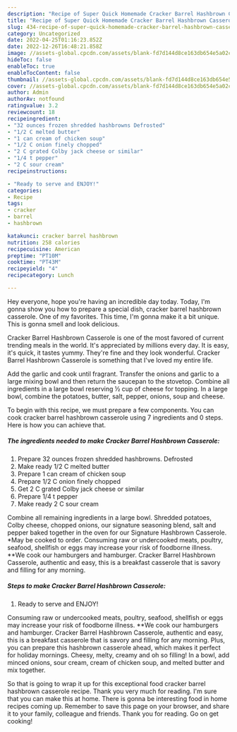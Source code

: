 ```yaml
---
description: "Recipe of Super Quick Homemade Cracker Barrel Hashbrown Casserole"
title: "Recipe of Super Quick Homemade Cracker Barrel Hashbrown Casserole"
slug: 434-recipe-of-super-quick-homemade-cracker-barrel-hashbrown-casserole
category: Uncategorized
date: 2022-04-25T01:16:23.852Z
date: 2022-12-26T16:48:21.858Z
image: //assets-global.cpcdn.com/assets/blank-fd7d144d8ce163db654e5a02c40b08a2775adb7897d16e4062681dc7e1b2800f.png
hideToc: false
enableToc: true
enableTocContent: false
thumbnail: //assets-global.cpcdn.com/assets/blank-fd7d144d8ce163db654e5a02c40b08a2775adb7897d16e4062681dc7e1b2800f.png
cover: //assets-global.cpcdn.com/assets/blank-fd7d144d8ce163db654e5a02c40b08a2775adb7897d16e4062681dc7e1b2800f.png
author: Admin
authorAv: notfound
ratingvalue: 3.2
reviewcount: 18
recipeingredient:
- "32 ounces frozen shredded hashbrowns Defrosted"
- "1/2 C melted butter"
- "1 can cream of chicken soup"
- "1/2 C onion finely chopped"
- "2 C grated Colby jack cheese or similar"
- "1/4 t pepper"
- "2 C sour cream"
recipeinstructions:

- "Ready to serve and ENJOY!"
categories:
- Recipe
tags:
- cracker
- barrel
- hashbrown

katakunci: cracker barrel hashbrown 
nutrition: 258 calories
recipecuisine: American
preptime: "PT10M"
cooktime: "PT43M"
recipeyield: "4"
recipecategory: Lunch

---
```



Hey everyone, hope you're having an incredible day today. Today, I'm gonna show you how to prepare a special dish, cracker barrel hashbrown casserole. One of my favorites. This time, I'm gonna make it a bit unique. This is gonna smell and look delicious.

Cracker Barrel Hashbrown Casserole is one of the most favored of current trending meals in the world. It's appreciated by millions every day. It is easy, it's quick, it tastes yummy. They're fine and they look wonderful. Cracker Barrel Hashbrown Casserole is something that I've loved my entire life.

Add the garlic and cook until fragrant. Transfer the onions and garlic to a large mixing bowl and then return the saucepan to the stovetop. Combine all ingredients in a large bowl reserving ½ cup of cheese for topping. In a large bowl, combine the potatoes, butter, salt, pepper, onions, soup and cheese.


To begin with this recipe, we must prepare a few components. You can cook cracker barrel hashbrown casserole using 7 ingredients and 0 steps. Here is how you can achieve that.

<!--inarticleads1-->

##### The ingredients needed to make Cracker Barrel Hashbrown Casserole:

1. Prepare 32 ounces frozen shredded hashbrowns. Defrosted
1. Make ready 1/2 C melted butter
1. Prepare 1 can cream of chicken soup
1. Prepare 1/2 C onion finely chopped
1. Get 2 C grated Colby jack cheese or similar
1. Prepare 1/4 t pepper
1. Make ready 2 C sour cream


Combine all remaining ingredients in a large bowl. Shredded potatoes, Colby cheese, chopped onions, our signature seasoning blend, salt and pepper baked together in the oven for our Signature Hashbrown Casserole. *May be cooked to order. Consuming raw or undercooked meats, poultry, seafood, shellfish or eggs may increase your risk of foodborne illness. **We cook our hamburgers and hamburger. Cracker Barrel Hashbrown Casserole, authentic and easy, this is a breakfast casserole that is savory and filling for any morning. 

<!--inarticleads2-->

##### Steps to make Cracker Barrel Hashbrown Casserole:


1. Ready to serve and ENJOY!

Consuming raw or undercooked meats, poultry, seafood, shellfish or eggs may increase your risk of foodborne illness. **We cook our hamburgers and hamburger. Cracker Barrel Hashbrown Casserole, authentic and easy, this is a breakfast casserole that is savory and filling for any morning. Plus, you can prepare this hashbrown casserole ahead, which makes it perfect for holiday mornings. Cheesy, melty, creamy and oh so filling! In a bowl, add minced onions, sour cream, cream of chicken soup, and melted butter and mix together. 

So that is going to wrap it up for this exceptional food cracker barrel hashbrown casserole recipe. Thank you very much for reading. I'm sure that you can make this at home. There is gonna be interesting food in home recipes coming up. Remember to save this page on your browser, and share it to your family, colleague and friends. Thank you for reading. Go on get cooking!
